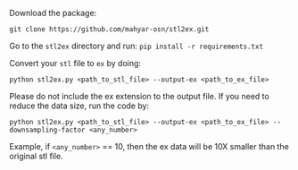 Download the package:

`git clone https://github.com/mahyar-osn/stl2ex.git`

Go to the `stl2ex` directory and run:
`pip install -r requirements.txt`

Convert your `stl` file to `ex` by doing:

`python stl2ex.py <path_to_stl_file> --output-ex <path_to_ex_file>`

Please do not include the ex extension to the output file. If you need to reduce the data size, run the code by:

`python stl2ex.py <path_to_stl_file> --output-ex <path_to_ex_file> --downsampling-factor <any_number>`

Example, if `<any_number>` == 10, then the ex data will be 10X smaller than the original stl file.